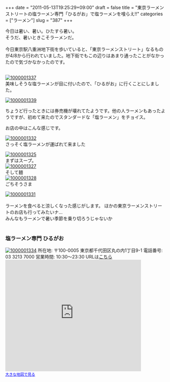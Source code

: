 +++
date = "2011-05-13T19:25:29+09:00"
draft = false
title = "東京ラーメンストリートの塩ラーメン専門「ひるがお」で塩ラーメンを喰らえ!!"
categories = ["ラーメン"]
slug = "387"
+++

今日は暑い、暑い。ひたすら暑い。<br>
そうだ、暑いときこそラーメンだ。<br><br>
今日東京駅八重洲地下街を歩いていると、「東京ラーメンストリート」なるものが4/8から行われていました。地下街でもこの辺りはあまり通ったことがなかったので気づかなかったのです。
<!--more-->
<br>
<a rel="nofollow" target="_blank" href="http://www.flickr.com/photos/knk_n/5715618694/" title="1000001337 by kenke_n, on Flickr"><img class="flickr_photo" src="http://farm3.static.flickr.com/2370/5715618694_14be0f4c6d.jpg" alt="1000001337"/></a><br>
美味しそうな塩ラーメンが目に付いたので、「ひるがお」に行くことにしました。

<a rel="nofollow" target="_blank" href="http://www.flickr.com/photos/knk_n/5715619518/" title="1000001339 by kenke_n, on Flickr"><img class="flickr_photo" src="http://farm4.static.flickr.com/3294/5715619518_5f511f0065.jpg" alt="1000001339"/></a>

ちょうど行ったときには券売機が壊れてたようです。他の人ラーメンもあったようですが、初めて来たのでスタンダードな「塩ラーメン」をチョイス。

お店の中はこんな感じです。

<a rel="nofollow" target="_blank" href="http://www.flickr.com/photos/knk_n/5715055161/" title="1000001332 by kenke_n, on Flickr"><img class="flickr_photo" src="http://farm3.static.flickr.com/2317/5715055161_036afc8b31.jpg" alt="1000001332"/></a><br>
さっそく塩ラーメンが運ばれて来ました

<a rel="nofollow" target="_blank" href="http://www.flickr.com/photos/knk_n/5715622184/" title="1000001325 by kenke_n, on Flickr"><img class="flickr_photo" src="http://farm4.static.flickr.com/3374/5715622184_0fa3b6fed7.jpg" alt="1000001325"/></a><br>
まずはスープ。<br>
<a rel="nofollow" target="_blank" href="http://www.flickr.com/photos/knk_n/5715059309/" title="1000001327 by kenke_n, on Flickr"><img class="flickr_photo" src="http://farm4.static.flickr.com/3497/5715059309_ca09808038.jpg" alt="1000001327"/></a><br>
そして麺<br>
<a rel="nofollow" target="_blank" href="http://www.flickr.com/photos/knk_n/5715061319/" title="1000001328 by kenke_n, on Flickr"><img class="flickr_photo" src="http://farm4.static.flickr.com/3109/5715061319_ca4f8881b6.jpg" alt="1000001328"/></a><br>
ごちそうさま<br>

<a rel="nofollow" target="_blank" href="http://www.flickr.com/photos/knk_n/5715627702/" title="1000001331 by kenke_n, on Flickr"><img class="flickr_photo" src="http://farm3.static.flickr.com/2509/5715627702_626204cdf4.jpg" alt="1000001331"/></a><br>
<br>
ラーメンを食べると涼しくなった感じがします。
ほかの東京ラーメンストリートのお店も行ってみたいナ...<br>
みんなもラーメンで暑い季節を乗り切ろうじゃないか<br>
<br>
<h3>塩ラーメン専門 ひるがお</h3>
<a rel="nofollow" target="_blank" href="http://www.flickr.com/photos/knk_n/5715066133/" title="1000001334 by kenke_n, on Flickr"><img class="flickr_photo" src="http://farm4.static.flickr.com/3217/5715066133_620fb7a23f.jpg" alt="1000001334"/></a>
所在地: 〒100-0005 東京都千代田区丸の内1丁目9-1
電話番号:   03 3213 7000
営業時間:   10:30～23:30
URLは<a href="http://www.tokyoeki-1bangai.co.jp/shop/shopinfo.php?shopcode=S0159">こちら</a>

<iframe width="425" height="350" frameborder="0" scrolling="no" marginheight="0" marginwidth="0" src="http://www.google.co.jp/maps?q=%E6%9D%B1%E4%BA%AC%E9%A7%85%E5%85%AB%E9%87%8D%E6%B4%B2%E5%9C%B0%E4%B8%8B%E8%A1%97+%E3%83%A9%E3%83%BC%E3%83%A1%E3%83%B3&hl=ja&client=safari&ui=maps&source=mpp&ie=UTF8&view=map&cid=3667606299104265537&brcurrent=3,0x60188bfb92a0d149:0x50cc44ef3f825451,0&ll=35.683016,139.768417&spn=0.006295,0.006295&iwloc=A&output=embed"></iframe><br /><small><a href="http://www.google.co.jp/maps?q=%E6%9D%B1%E4%BA%AC%E9%A7%85%E5%85%AB%E9%87%8D%E6%B4%B2%E5%9C%B0%E4%B8%8B%E8%A1%97+%E3%83%A9%E3%83%BC%E3%83%A1%E3%83%B3&hl=ja&client=safari&ui=maps&source=embed&ie=UTF8&view=map&cid=3667606299104265537&brcurrent=3,0x60188bfb92a0d149:0x50cc44ef3f825451,0&ll=35.683016,139.768417&spn=0.006295,0.006295&iwloc=A" style="color:#0000FF;text-align:left">大きな地図で見る</a></small>
